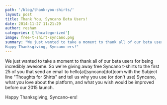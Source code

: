 ```yaml
---
path: '/blog/thank-you-shirts/'
layout: post
title: Thank You, Syncano Beta Users!
date: 2014-11-27 11:21:29
author: resham
categories: ['Uncategorized']
image: free-t-shirt-syncano.png
summary: "We just wanted to take a moment to thank all of our beta users for being incredibly awesome. So we’re giving away free Syncano t-shirts to the first 25 of you that send an email to hello[at]syncano[dot]com with the Subject line “Thoughts for Shirts” and tell us why you use (or don’t use) Syncano, what you love about the platform, and what you wish would be improved before our 2015 launch.
Happy Thanksgiving, Syncano-ers!"
---
```

We just wanted to take a moment to thank all of our beta users for being incredibly awesome. So we're giving away free Syncano t-shirts to the first 25 of you that send an email to hello[at]syncano[dot]com with the Subject line "Thoughts for Shirts" and tell us why you use (or don't use) Syncano, what you love about the platform, and what you wish would be improved before our 2015 launch.

Happy Thanksgiving, Syncano-ers!